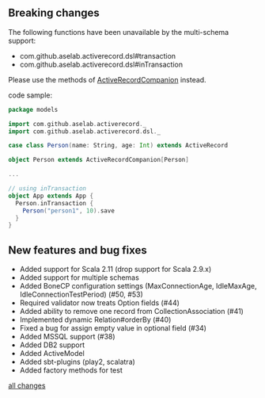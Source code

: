 ## Breaking changes
The following functions have been unavailable by the multi-schema support:
* com.github.aselab.activerecord.dsl#transaction
* com.github.aselab.activerecord.dsl#inTransaction

Please use the methods of [ActiveRecordCompanion](https://aselab.ci.cloudbees.com/job/scala-activerecord/javadoc/index.html#com.github.aselab.activerecord.ActiveRecordCompanion@inTransaction[T](f:=%3ET):T) instead.

code sample:
```scala
package models

import com.github.aselab.activerecord._
import com.github.aselab.activerecord.dsl._

case class Person(name: String, age: Int) extends ActiveRecord

object Person extends ActiveRecordCompanion[Person]

...

// using inTransaction
object App extends App {
  Person.inTransaction {
    Person("person1", 10).save
  }
}
```

## New features and bug fixes
* Added support for Scala 2.11 (drop support for Scala 2.9.x)
* Added support for multiple schemas
* Added BoneCP configuration settings (MaxConnectionAge, IdleMaxAge, IdleConnectionTestPeriod) (#50, #53)
* Required validator now treats Option fields (#44)
* Added ability to remove one record from CollectionAssociation (#41)
* Implemented dynamic Relation#orderBy (#40)
* Fixed a bug for assign empty value in optional field (#34)
* Added MSSQL support (#38)
* Added DB2 support
* Added ActiveModel
* Added sbt-plugins (play2, scalatra)
* Added factory methods for test

[all changes](https://github.com/aselab/scala-activerecord/compare/0.2.3...0.3.0)
